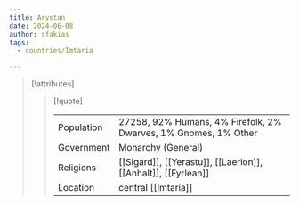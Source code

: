 ```yaml
---
title: Arystan
date: 2024-06-08
author: sfakias
tags:
  - countries/Imtaria

---
```

> [!attributes]
> 
> > [!quote]
> >
> > | | |
> > | --- | --- |
> > | Population | 27258, 92% Humans, 4% Firefolk, 2% Dwarves, 1% Gnomes, 1% Other |
> > | Government | Monarchy (General) |
> > | Religions | [[Sigard]], [[Yerastu]], [[Laerion]], [[Anhalt]], [[Fyrlean]] |
> > | Location | central [[Imtaria]] |
